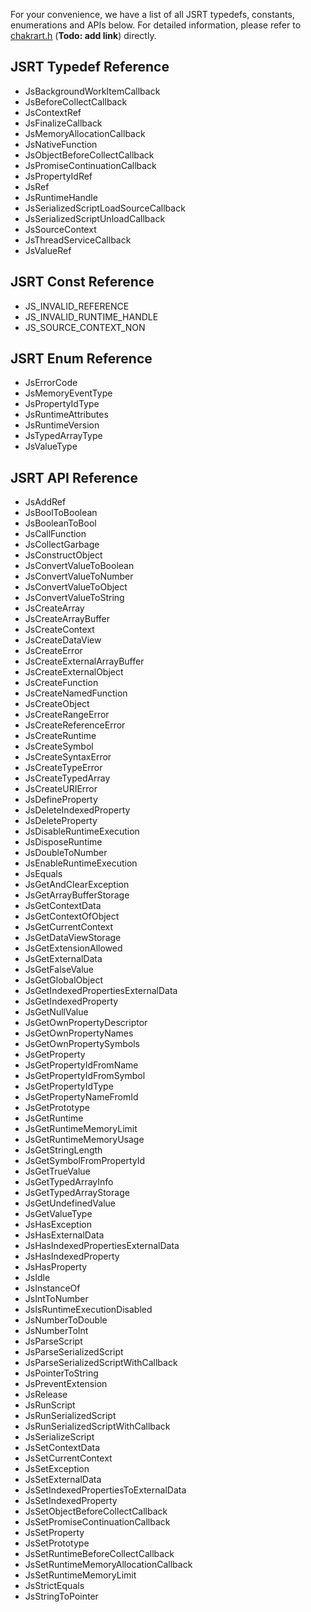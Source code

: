 For your convenience, we have a list of all JSRT typedefs, constants, enumerations and APIs below. For detailed information, please refer to [chakrart.h]() (**Todo: add link**) directly.

## JSRT Typedef Reference
* JsBackgroundWorkItemCallback
* JsBeforeCollectCallback
* JsContextRef
* JsFinalizeCallback
* JsMemoryAllocationCallback
* JsNativeFunction
* JsObjectBeforeCollectCallback
* JsPromiseContinuationCallback
* JsPropertyIdRef
* JsRef
* JsRuntimeHandle
* JsSerializedScriptLoadSourceCallback
* JsSerializedScriptUnloadCallback
* JsSourceContext
* JsThreadServiceCallback
* JsValueRef

## JSRT Const Reference
* JS_INVALID_REFERENCE
* JS_INVALID_RUNTIME_HANDLE
* JS_SOURCE_CONTEXT_NON
 
## JSRT Enum Reference
* JsErrorCode
* JsMemoryEventType
* JsPropertyIdType
* JsRuntimeAttributes
* JsRuntimeVersion
* JsTypedArrayType
* JsValueType
 
## JSRT API Reference
* JsAddRef
* JsBoolToBoolean
* JsBooleanToBool
* JsCallFunction
* JsCollectGarbage
* JsConstructObject
* JsConvertValueToBoolean
* JsConvertValueToNumber
* JsConvertValueToObject
* JsConvertValueToString
* JsCreateArray
* JsCreateArrayBuffer
* JsCreateContext
* JsCreateDataView
* JsCreateError
* JsCreateExternalArrayBuffer
* JsCreateExternalObject
* JsCreateFunction
* JsCreateNamedFunction
* JsCreateObject
* JsCreateRangeError
* JsCreateReferenceError
* JsCreateRuntime
* JsCreateSymbol
* JsCreateSyntaxError
* JsCreateTypeError
* JsCreateTypedArray
* JsCreateURIError
* JsDefineProperty
* JsDeleteIndexedProperty
* JsDeleteProperty
* JsDisableRuntimeExecution
* JsDisposeRuntime
* JsDoubleToNumber
* JsEnableRuntimeExecution
* JsEquals
* JsGetAndClearException
* JsGetArrayBufferStorage
* JsGetContextData
* JsGetContextOfObject
* JsGetCurrentContext
* JsGetDataViewStorage
* JsGetExtensionAllowed
* JsGetExternalData
* JsGetFalseValue
* JsGetGlobalObject
* JsGetIndexedPropertiesExternalData
* JsGetIndexedProperty
* JsGetNullValue
* JsGetOwnPropertyDescriptor
* JsGetOwnPropertyNames
* JsGetOwnPropertySymbols
* JsGetProperty
* JsGetPropertyIdFromName
* JsGetPropertyIdFromSymbol
* JsGetPropertyIdType
* JsGetPropertyNameFromId
* JsGetPrototype
* JsGetRuntime
* JsGetRuntimeMemoryLimit
* JsGetRuntimeMemoryUsage
* JsGetStringLength
* JsGetSymbolFromPropertyId
* JsGetTrueValue
* JsGetTypedArrayInfo
* JsGetTypedArrayStorage
* JsGetUndefinedValue
* JsGetValueType
* JsHasException
* JsHasExternalData
* JsHasIndexedPropertiesExternalData
* JsHasIndexedProperty
* JsHasProperty
* JsIdle
* JsInstanceOf
* JsIntToNumber
* JsIsRuntimeExecutionDisabled
* JsNumberToDouble
* JsNumberToInt
* JsParseScript
* JsParseSerializedScript
* JsParseSerializedScriptWithCallback
* JsPointerToString
* JsPreventExtension
* JsRelease
* JsRunScript
* JsRunSerializedScript
* JsRunSerializedScriptWithCallback
* JsSerializeScript
* JsSetContextData
* JsSetCurrentContext
* JsSetException
* JsSetExternalData
* JsSetIndexedPropertiesToExternalData
* JsSetIndexedProperty
* JsSetObjectBeforeCollectCallback
* JsSetPromiseContinuationCallback
* JsSetProperty
* JsSetPrototype
* JsSetRuntimeBeforeCollectCallback
* JsSetRuntimeMemoryAllocationCallback
* JsSetRuntimeMemoryLimit
* JsStrictEquals
* JsStringToPointer